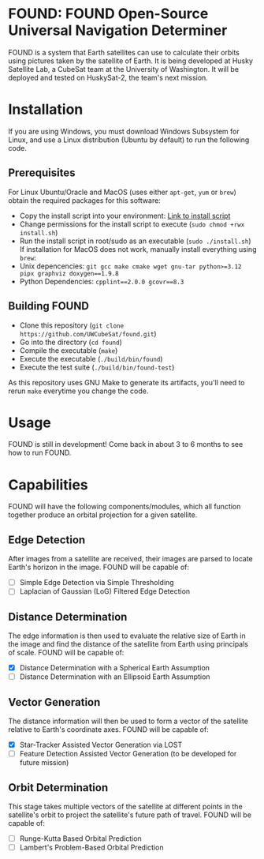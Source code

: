 # FOUND: FOUND Open-Source Universal Navigation Determiner

FOUND is a system that Earth satellites can use to calculate their orbits using pictures taken by the satellite of Earth. It is being developed at Husky Satellite Lab, a CubeSat team at the University of Washington. It will be deployed and tested on HuskySat-2, the team's next mission.

# Installation

If you are using Windows, you must download Windows Subsystem for Linux, and use a Linux distribution (Ubuntu by default) to run the following
code.

## Prerequisites
For Linux Ubuntu/Oracle and MacOS (uses either `apt-get`, `yum` or `brew`) obtain the required packages for this software:
- Copy the install script into your environment: [Link to install script](https://github.com/UWCubeSat/found/blob/main/install.sh)
- Change permissions for the install script to execute (`sudo chmod +rwx install.sh`)
- Run the install script in root/sudo as an executable (`sudo ./install.sh`)
If installation for MacOS does not work, manually install everything using `brew`:
- Unix depencencies: `git gcc make cmake wget gnu-tar python>=3.12 pipx graphviz doxygen==1.9.8`
- Python Dependencies: `cpplint==2.0.0 gcovr==8.3`

## Building FOUND
- Clone this repository (`git clone https://github.com/UWCubeSat/found.git`)
- Go into the directory (`cd found`)
- Compile the executable (`make`)
- Execute the executable (`./build/bin/found`)
- Execute the test suite (`./build/bin/found-test`)

As this repository uses GNU Make to generate its artifacts, you'll need to rerun `make` everytime you change the code.

# Usage
FOUND is still in development! Come back in about 3 to 6 months to see how to run FOUND.

# Capabilities
FOUND will have the following components/modules, which all function together produce an orbital projection for a given satellite.

## Edge Detection
After images from a satellite are received, their images are parsed to locate Earth's horizon in the image. FOUND will be capable of:
- [ ] Simple Edge Detection via Simple Thresholding
- [ ] Laplacian of Gaussian (LoG) Filtered Edge Detection

## Distance Determination
The edge information is then used to evaluate the relative size of Earth in the image and find the distance of the satellite from Earth using principals of scale. FOUND will be capable of:
- [X] Distance Determination with a Spherical Earth Assumption
- [ ] Distance Determination with an Ellipsoid Earth Assumption

## Vector Generation
The distance information will then be used to form a vector of the satellite relative to Earth's coordinate axes. FOUND will be capable of:
- [X] Star-Tracker Assisted Vector Generation via LOST
- [ ] Feature Detection Assisted Vector Generation (to be developed for future mission)

## Orbit Determination
This stage takes multiple vectors of the satellite at different points in the satellite's orbit to project the satellite's future path of travel. FOUND will be capable of:
- [ ] Runge-Kutta Based Orbital Prediction
- [ ] Lambert's Problem-Based Orbital Prediction